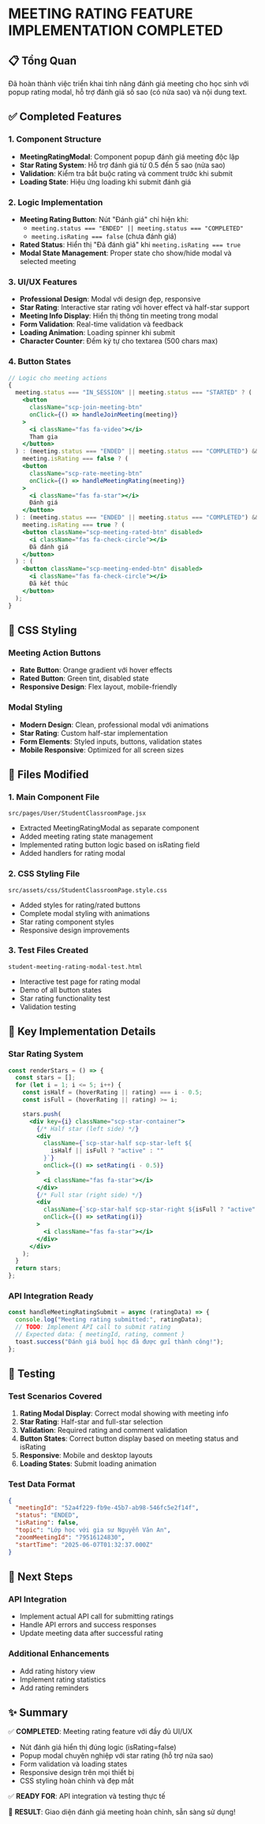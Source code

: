 # MEETING RATING FEATURE IMPLEMENTATION COMPLETED

## 📋 Tổng Quan

Đã hoàn thành việc triển khai tính năng đánh giá meeting cho học sinh với popup rating modal, hỗ trợ đánh giá số sao (có nửa sao) và nội dung text.

## ✅ Completed Features

### 1. Component Structure

- **MeetingRatingModal**: Component popup đánh giá meeting độc lập
- **Star Rating System**: Hỗ trợ đánh giá từ 0.5 đến 5 sao (nửa sao)
- **Validation**: Kiểm tra bắt buộc rating và comment trước khi submit
- **Loading State**: Hiệu ứng loading khi submit đánh giá

### 2. Logic Implementation

- **Meeting Rating Button**: Nút "Đánh giá" chỉ hiện khi:
  - `meeting.status === "ENDED" || meeting.status === "COMPLETED"`
  - `meeting.isRating === false` (chưa đánh giá)
- **Rated Status**: Hiển thị "Đã đánh giá" khi `meeting.isRating === true`
- **Modal State Management**: Proper state cho show/hide modal và selected meeting

### 3. UI/UX Features

- **Professional Design**: Modal với design đẹp, responsive
- **Star Rating**: Interactive star rating với hover effect và half-star support
- **Meeting Info Display**: Hiển thị thông tin meeting trong modal
- **Form Validation**: Real-time validation và feedback
- **Loading Animation**: Loading spinner khi submit
- **Character Counter**: Đếm ký tự cho textarea (500 chars max)

### 4. Button States

```jsx
// Logic cho meeting actions
{
  meeting.status === "IN_SESSION" || meeting.status === "STARTED" ? (
    <button
      className="scp-join-meeting-btn"
      onClick={() => handleJoinMeeting(meeting)}
    >
      <i className="fas fa-video"></i>
      Tham gia
    </button>
  ) : (meeting.status === "ENDED" || meeting.status === "COMPLETED") &&
    meeting.isRating === false ? (
    <button
      className="scp-rate-meeting-btn"
      onClick={() => handleMeetingRating(meeting)}
    >
      <i className="fas fa-star"></i>
      Đánh giá
    </button>
  ) : (meeting.status === "ENDED" || meeting.status === "COMPLETED") &&
    meeting.isRating === true ? (
    <button className="scp-meeting-rated-btn" disabled>
      <i className="fas fa-check-circle"></i>
      Đã đánh giá
    </button>
  ) : (
    <button className="scp-meeting-ended-btn" disabled>
      <i className="fas fa-check-circle"></i>
      Đã kết thúc
    </button>
  );
}
```

## 🎨 CSS Styling

### Meeting Action Buttons

- **Rate Button**: Orange gradient với hover effects
- **Rated Button**: Green tint, disabled state
- **Responsive Design**: Flex layout, mobile-friendly

### Modal Styling

- **Modern Design**: Clean, professional modal với animations
- **Star Rating**: Custom half-star implementation
- **Form Elements**: Styled inputs, buttons, validation states
- **Mobile Responsive**: Optimized for all screen sizes

## 📁 Files Modified

### 1. Main Component File

```
src/pages/User/StudentClassroomPage.jsx
```

- Extracted MeetingRatingModal as separate component
- Added meeting rating state management
- Implemented rating button logic based on isRating field
- Added handlers for rating modal

### 2. CSS Styling File

```
src/assets/css/StudentClassroomPage.style.css
```

- Added styles for rating/rated buttons
- Complete modal styling with animations
- Star rating component styles
- Responsive design improvements

### 3. Test Files Created

```
student-meeting-rating-modal-test.html
```

- Interactive test page for rating modal
- Demo of all button states
- Star rating functionality test
- Validation testing

## 🔧 Key Implementation Details

### Star Rating System

```jsx
const renderStars = () => {
  const stars = [];
  for (let i = 1; i <= 5; i++) {
    const isHalf = (hoverRating || rating) === i - 0.5;
    const isFull = (hoverRating || rating) >= i;

    stars.push(
      <div key={i} className="scp-star-container">
        {/* Half star (left side) */}
        <div
          className={`scp-star-half scp-star-left ${
            isHalf || isFull ? "active" : ""
          }`}
          onClick={() => setRating(i - 0.5)}
        >
          <i className="fas fa-star"></i>
        </div>
        {/* Full star (right side) */}
        <div
          className={`scp-star-half scp-star-right ${isFull ? "active" : ""}`}
          onClick={() => setRating(i)}
        >
          <i className="fas fa-star"></i>
        </div>
      </div>
    );
  }
  return stars;
};
```

### API Integration Ready

```jsx
const handleMeetingRatingSubmit = async (ratingData) => {
  console.log("Meeting rating submitted:", ratingData);
  // TODO: Implement API call to submit rating
  // Expected data: { meetingId, rating, comment }
  toast.success("Đánh giá buổi học đã được gửi thành công!");
};
```

## 🧪 Testing

### Test Scenarios Covered

1. **Rating Modal Display**: Correct modal showing with meeting info
2. **Star Rating**: Half-star and full-star selection
3. **Validation**: Required rating and comment validation
4. **Button States**: Correct button display based on meeting status and isRating
5. **Responsive**: Mobile and desktop layouts
6. **Loading States**: Submit loading animation

### Test Data Format

```json
{
  "meetingId": "52a4f229-fb9e-45b7-ab98-546fc5e2f14f",
  "status": "ENDED",
  "isRating": false,
  "topic": "Lớp học với gia sư Nguyễn Văn An",
  "zoomMeetingId": "79516124830",
  "startTime": "2025-06-07T01:32:37.000Z"
}
```

## 🚀 Next Steps

### API Integration

- Implement actual API call for submitting ratings
- Handle API errors and success responses
- Update meeting data after successful rating

### Additional Enhancements

- Add rating history view
- Implement rating statistics
- Add rating reminders

## ✨ Summary

✅ **COMPLETED**: Meeting rating feature với đầy đủ UI/UX

- Nút đánh giá hiển thị đúng logic (isRating=false)
- Popup modal chuyên nghiệp với star rating (hỗ trợ nửa sao)
- Form validation và loading states
- Responsive design trên mọi thiết bị
- CSS styling hoàn chỉnh và đẹp mắt

✅ **READY FOR**: API integration và testing thực tế

🎯 **RESULT**: Giao diện đánh giá meeting hoàn chỉnh, sẵn sàng sử dụng!
